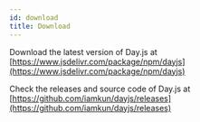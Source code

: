 ```yaml
---
id: download
title: Download
---
```


Download the latest version of Day.js at [https://www.jsdelivr.com/package/npm/dayjs](https://www.jsdelivr.com/package/npm/dayjs)

Check the releases and source code of Day.js at [https://github.com/iamkun/dayjs/releases](https://github.com/iamkun/dayjs/releases)
